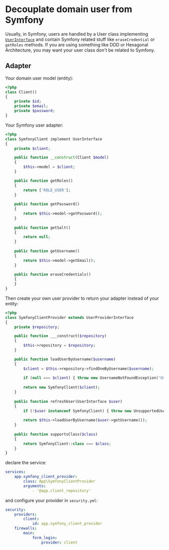 # Decouplate domain user from Symfony

Usually, in Symfony, users are handled by a User class implementing [`UserInterface`](https://github.com/symfony/symfony/blob/master/src/Symfony/Component/Security/Core/User/UserInterface.php) and contain Symfony related stuff like `eraseCredential` or `getRoles` methods. If you are using something like DDD or Hexagonal Architecture, you may want your user class don't be related to Symfony.

## Adapter

Your domain user model (entity):

```php
<?php
class Client()
{
    private $id;
    private $email;
    private $password;
}
```

Your Symfony user adapter:

```php
<?php
class SymfonyClient implement UserInterface
{
    private $client;

    public function __construct(Client $model)
    {
        $this->model = $client;
    }

    public function getRoles()
    {
        return ['ROLE_USER'];
    }
    
    public function getPassword()
    {
        return $this->model->getPassword();
    }
    
    public function getSalt()
    {
        return null;
    }
    
    public function getUsername()
    {
        return $this->model->getEmail();
    }
    
    public function eraseCredentials()
    {
    }
}
```

Then create your own user provider to return your adapter instead of your entity:

```php
<?php
class SymfonyClientProvider extends UserProviderInterface
{
    private $repository;

    public function ___construct($repository)
    {
        $this->repository = $repository;
    }

    public function loadUserByUsername($username)
    {
        $client = $this->repository->findOneByUsername($username);
        
        if (null === $client) { throw new UsernameNotFoundException('User not found.'); }
        
        return new SymfonyClient($client);
    }
    
    public function refreshUser(UserInterface $user)
    {
        if (!$user instanceof SymfonyClient) { throw new UnsupportedUserException('User not supported.'); }
        
        return $this->loadUserByUsername($user->getUsername());
    }
    
    public function supportsClass($class)
    {
        return SymfonyClient::class === $class;
    }
}
```

declare the service:

```yaml
services:
    app.symfony_client_provider:
        class: App\SymfonyClientProvider
        arguments:
            - '@app.client_repository'
```

and configure your provider in `security.yml`:

```yaml
security:
    providers:
        client:
            id: app.symfony_client_provider
    firewalls:
        main:
            form_login:
                provider: client
```
